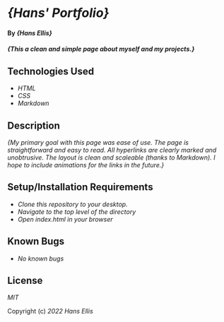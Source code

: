 # _{Hans' Portfolio}_

#### By _**{Hans Ellis}**_

#### _{This a clean and simple page about myself and my projects.}_

## Technologies Used

* _HTML_
* _CSS_
* _Markdown_

## Description

_{My primary goal with this page was ease of use. The page is straightforward and easy to read. All hyperlinks are clearly marked and unobtrusive. The layout is clean and scaleable (thanks to Markdown). I hope to include animations for the links in the future.}_

## Setup/Installation Requirements

* _Clone this repository to your desktop._
* _Navigate to the top level of the directory_
* _Open index.html in your browser_

## Known Bugs

* _No known bugs_


## License

_MIT_

Copyright (c) _2022_ _Hans Ellis_